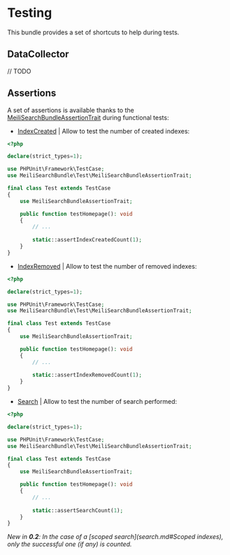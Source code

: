 # Testing

This bundle provides a set of shortcuts to help during tests.

## DataCollector

// TODO

## Assertions

A set of assertions is available thanks to the [MeiliSearchBundleAssertionTrait](../src/Test/MeiliSearchBundleAssertionTrait.php)
during functional tests:

- [IndexCreated](../src/Test/Constraint/Index/IndexCreated.php) | Allow to test the number of created indexes:

```php
<?php

declare(strict_types=1);

use PHPUnit\Framework\TestCase;
use MeiliSearchBundle\Test\MeiliSearchBundleAssertionTrait;

final class Test extends TestCase
{
    use MeiliSearchBundleAssertionTrait;

    public function testHomepage(): void
    {
        // ...
        
        static::assertIndexCreatedCount(1);
    }
}
```

- [IndexRemoved](../src/Test/Constraint/Index/IndexRemoved.php) | Allow to test the number of removed indexes:

```php
<?php

declare(strict_types=1);

use PHPUnit\Framework\TestCase;
use MeiliSearchBundle\Test\MeiliSearchBundleAssertionTrait;

final class Test extends TestCase
{
    use MeiliSearchBundleAssertionTrait;

    public function testHomepage(): void
    {
        // ...
        
        static::assertIndexRemovedCount(1);
    }
}
```

- [Search](../src/Test/Constraint/Search.php) | Allow to test the number of search performed:

```php
<?php

declare(strict_types=1);

use PHPUnit\Framework\TestCase;
use MeiliSearchBundle\Test\MeiliSearchBundleAssertionTrait;

final class Test extends TestCase
{
    use MeiliSearchBundleAssertionTrait;

    public function testHomepage(): void
    {
        // ...
        
        static::assertSearchCount(1);
    }
}
```

_New in **0.2**: In the case of a [scoped search](search.md#Scoped indexes), only the successful one (if any) is counted._
